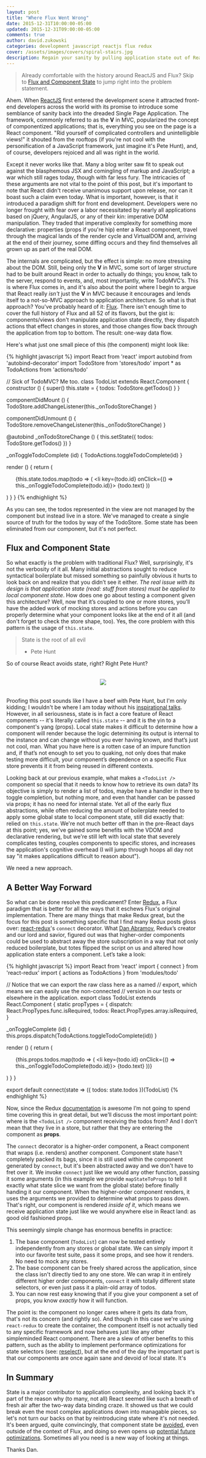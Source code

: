```yaml
---
layout: post
title: "Where Flux Went Wrong"
date: 2015-12-31T10:00:00-05:00
updated: 2015-12-31T09:00:00-05:00
comments: true
author: david.zukowski
categories: development javascript reactjs flux redux
cover: /assets/images/covers/spiral-stairs.jpg
description: Regain your sanity by pulling application state out of ReactJS components.
---
```


> Already comfortable with the history around ReactJS and Flux? Skip to [Flux and Component State](#flux-and-component-state) to jump right into the problem statement.

Ahem. When [ReactJS](https://github.com/facebook/react) first entered the development scene it attracted front-end developers across the world with its promise to introduce some semblance of sanity back into the dreaded Single Page Application. The framework, commonly referred to as the **V** in MVC, popularized the concept of componentized applications; that is, everything you see on the page is a React component. "Rid yourself of complicated controllers and unintelligible views!" it shouted from the rooftops (if you're not cool with the personification of a JavaScript framework, just imagine it's Pete Hunt), and, of course, developers rejoiced and all was right in the world.

Except it never works like that. Many a blog writer saw fit to speak out against the blasphemous JSX and comingling of markup and JavaScript; a war which still rages today, though with far less fury. The intricacies of these arguments are not vital to the point of this post, but it's important to note that React didn't receive unanimous support upon release, nor can it boast such a claim even today. What is important, however, is that it introduced a paradigm shift for front end development. Developers were no longer frought with fear over a labor necessitated by nearly all applications based on jQuery, AngularJS, or any of their kin: imperative DOM manipulation. They traded that imperative complexity for something more declarative: properties (props if you're hip) enter a React component, travel through the magical lands of the render cycle and VirtualDOM and, arriving at the end of their journey, some diffing occurs and they find themselves all grown up as part of the real DOM.

The internals are complicated, but the effect is simple: no more stressing about the DOM. Still, being only the **V** in MVC, some sort of larger structure had to be built around React in order to actually do things; you know, talk to the server, respond to events, and, most importantly, write TodoMVC’s. This is where Flux comes in, and it's also about the point where I begin to argue that React really _isn't_ just the **V** in MVC because it encourages and lends itself to a not-so-MVC approach to application architecture. So what is that approach? You've probably heard of it: [Flux](https://github.com/facebook/flux). There isn't enough time to cover the full history of Flux and all 52 of its flavors, but the gist is: components/views don't manipulate application state directly, they dispatch actions that effect changes in stores, and those changes flow back through the application from top to bottom. The result: one-way data flow.

Here's what just one small piece of this (the component) might look like:

{% highlight javascript %}
import React from 'react'
import autobind from 'autobind-decorator'
import TodoStore from 'stores/todo'
import * as TodoActions from 'actions/todo'

// Sick of TodoMVC? Me too.
class TodoList extends React.Component {
  constructor () {
    super()
    this.state = {
      todos: TodoStore.getTodos()
    }
  }

  componentDidMount () {
    TodoStore.addChangeListener(this._onTodoStoreChange)
  }

  componentDidUnmount () {
    TodoStore.removeChangeListener(this._onTodoStoreChange)
  }

  @autobind
  _onTodoStoreChange () {
    this.setState({
      todos: TodoStore.getTodos()
    })
  }

  _onToggleTodoComplete (id) {
    TodoActions.toggleTodoComplete(id)
  }

  render () {
    return (
      <ul>
        {this.state.todos.map(todo => (
          <li key={todo.id} onClick={() => this._onToggleTodoComplete(todo.id)}>
            {todo.text}
          </li>
        ))
      </ul>
    )
  }
}
{% endhighlight %}

As you can see, the todos represented in the view are not managed by the component but instead live in a store. We've managed to create a single source of truth for the todos by way of the TodoStore. Some state has been eliminated from our component, but it's not perfect.

## Flux and Component State

So what exactly is the problem with traditional Flux? Well, surprisingly, it's not the verbosity of it all. Many initial abstractions sought to reduce syntactical boilerplate but missed something so painfully obvious it hurts to look back on and realize that you didn’t see it either. _The real issue with its design is that application state (read: stuff from stores) must be applied to local component state_. How does one go about testing a component given this architecture? Well, now that it’s coupled to one or more stores, you’ll have the added work of mocking stores and actions before you can properly determine what your component looks like at the end of it all (and don't forget to check the store shape, too). Yes, the core problem with this pattern is the usage of `this.state`.

> State is the root of all evil
> - Pete Hunt

So of course React avoids state, right? Right Pete Hunt?

<div style="text-align:center;margin: 2rem auto;">
  <img src="https://media.giphy.com/media/3xz2BWKBZeM8hNWOFG/giphy.gif"/>
</div>

Proofing this post sounds like I have a beef with Pete Hunt, but I'm only kidding; I wouldn't be where I am today without his [inspirational talks](https://www.youtube.com/watch?v=KtmjkCuV-EU). However, in all seriousness, state is in fact a core feature of React components -- it's literally called `this.state` -- and it is the yin to a component's yang (props). Local state makes it difficult to determine how a component will render because the logic determining its output is internal to the instance and can change without you ever having known, and that’s just not cool, man. What you have here is a rotten case of an impure function and, if that’s not enough to set you to quaking, not only does that make testing more difficult, your component’s dependence on a specific Flux store prevents it it from being reused in different contexts.

Looking back at our previous example, what makes a `<TodoList />` component so special that it needs to know how to retrieve its own data? Its objective is simply to render a list of todos, maybe have a handler in there to toggle completion, but nothing more, and even that handler can be passed via props; it has no need for internal state. Yet all of the early flux abstractions, while often reducing the amount of boilerplate needed to apply some global state to local component state, still did exactly that: relied on `this.state`. We're not much better off than in the pre-React days at this point; yes, we've gained some benefits with the VDOM and declarative rendering, but we're still left with local state that severely complicates testing, couples components to specific stores, and increases the application's cognitive overhead (I will jump through hoops all day not say "it makes applications difficult to reason about").

We need a new approach.

## A Better Way Forward

So what can be done resolve this predicament? Enter [Redux](https://github.com/rackt/redux), a Flux paradigm that is better for all the ways that it eschews Flux's original implementation. There are many things that make Redux great, but the focus for this post is something specific that I find many Redux posts gloss over: [react-redux](https://github.com/rackt/react-redux)'s `connect` decorator. What [Dan Abramov](https://twitter.com/dan_abramov), Redux’s creator and our lord and savior, figured out was that higher-order components could be used to abstract away the store subscription in a way that not only reduced boilerplate, but totes flipped the script on us and altered how application state enters a component. Let’s take a look:

{% highlight javascript %}
import React from 'react'
import { connect } from 'react-redux'
import { actions as TodoActions } from 'modules/todo'

// Notice that we can export the raw class here as a named
// export, which means we can easily use the non-connected
// version in our tests or elsewhere in the application.
export class TodoList extends React.Component {
  static propTypes = {
    dispatch: React.PropTypes.func.isRequired,
    todos: React.PropTypes.array.isRequired,
  }

  _onToggleComplete (id) {
    this.props.dispatch(TodoActions.toggleTodoComplete(id))
  }

  render () {
    return (
      <ul>
        {this.props.todos.map(todo => (
          <li key={todo.id} onClick={() => this._onToggleTodoComplete(todo.id)}>
            {todo.text}
          </li>
        ))}
      </ul>
    )
  }
}

export default connect(state => ({
  todos: state.todos
})(TodoList)
{% endhighlight %}

Now, since the Redux [documentation](http://rackt.org/redux/index.html) is awesome I’m not going to spend time covering this in great detail, but we’ll discuss the most important point: where is the `<TodoList />` component receiving the todos from? And I don’t mean that they live in a store, but rather that they are entering the component as **props**.

The `connect` decorator is a higher-order component, a React component that wraps (i.e. renders) another component. Component state hasn't completely packed its bags, since it is still used within the component generated by `connect`, but it's been abstracted away and we don't have to fret over it. We invoke `connect` just like we would any other function, passing it some arguments (in this example we provide `mapStateToProps` to tell it exactly what state slice we want from the global state) before finally handing it our component. When the higher-order component renders, it uses the arguments we provided to determine what props to pass down. That's right, our component is rendered _inside of it_, which means we receive application state just like we would anywhere else in React land: as good old fashioned props.

This seemingly simple change has enormous benefits in practice:

  1. The base component (`TodoList`) can now be tested entirely independently from any stores or global state. We can simply import it into our favorite test suite, pass it some props, and see how it renders. No need to mock any stores.
  2. The base component can be freely shared across the application, since the class isn't directly tied to any one store. We can wrap it in entirely different higher order components, `connect` it with totally different state selectors, or even just pass it a plain-old array of todos.
  3. You can now rest easy knowing that if you give your component a set of props, you know _exactly_ how it will function.

The point is: the component no longer cares where it gets its data from, that's not its concern (and rightly so). And though in this case we're using `react-redux` to create the container, the component itself is not actually tied to any specific framework and now behaves just like any other simpleminded React component. There are a slew of other benefits to this pattern, such as the ability to implement performance optimizations for state selectors (see: [reselect](https://github.com/rackt/reselect)), but at the end of the day the important part is that our components are once again sane and devoid of local state. It's 

## In Summary

State is a major contributor to application complexity, and looking back it's part of the reason why (to many, not all) React seemed like such a breath of fresh air after the two-way data binding craze. It showed us that we could break even the most complex applications down into managable pieces, so let's not turn our backs on that by reintroducing state where it's not needed. It's been argued, quite convincingly, that component state be [avoided](http://reactkungfu.com/2015/09/common-react-dot-js-mistakes-unneeded-state/), even outside of the context of Flux, and doing so even opens up [potential future optimizations](https://facebook.github.io/react/blog/2015/10/07/react-v0.14.html#stateless-functional-components). Sometimes all you need is a new way of looking at things.

Thanks Dan.
